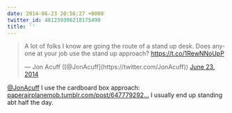 ```yaml
---
date: 2014-06-23 20:56:27 +0000
twitter_id: 481239396218175490
title: ''
---
```


<blockquote class="twitter-tweet"><p lang="en" dir="ltr">A lot of folks I know are going the route of a stand up desk. Does anyone at your job use the stand up approach?  <a href="https://t.co/1RewNNoUpP">https://t.co/1RewNNoUpP</a></p>&mdash; Jon Acuff ([@JonAcuff](https://twitter.com/JonAcuff)) <a href="https://twitter.com/JonAcuff/status/481215468007460865?ref_src=twsrc%5Etfw">June 23, 2014</a></blockquote>
<script async src="https://platform.twitter.com/widgets.js" charset="utf-8"></script>

[@JonAcuff](https://twitter.com/JonAcuff) I use the cardboard box approach: [paperairplanemob.tumblr.com/post/647779292…](http://paperairplanemob.tumblr.com/post/64777929257) I usually end up standing abt half the day.
